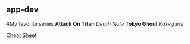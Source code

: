 ## app-dev

#My favorite series
**Attack On Titan**
*Death Note*
**Tokyo Ghoul**
*Kakegurui*


[Cheat Sheet](https://www.markdownguide.org/cheat-sheet/)
